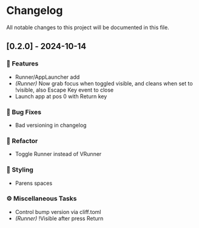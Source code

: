 # Changelog

All notable changes to this project will be documented in this file.

## [0.2.0] - 2024-10-14

### 🚀 Features

- Runner/AppLauncher add
- *(Runner)* Now grab focus when toggled visible, and cleans when set to !visible, also Escape Key event to close
- Launch app at pos 0 with Return key

### 🐛 Bug Fixes

- Bad versioning in changelog

### 🚜 Refactor

- Toggle Runner instead of VRunner

### 🎨 Styling

- Parens spaces

### ⚙️ Miscellaneous Tasks

- Control bump version via cliff.toml
- *(Runner)* !Visible after press Return

<!-- generated by git-cliff -->
